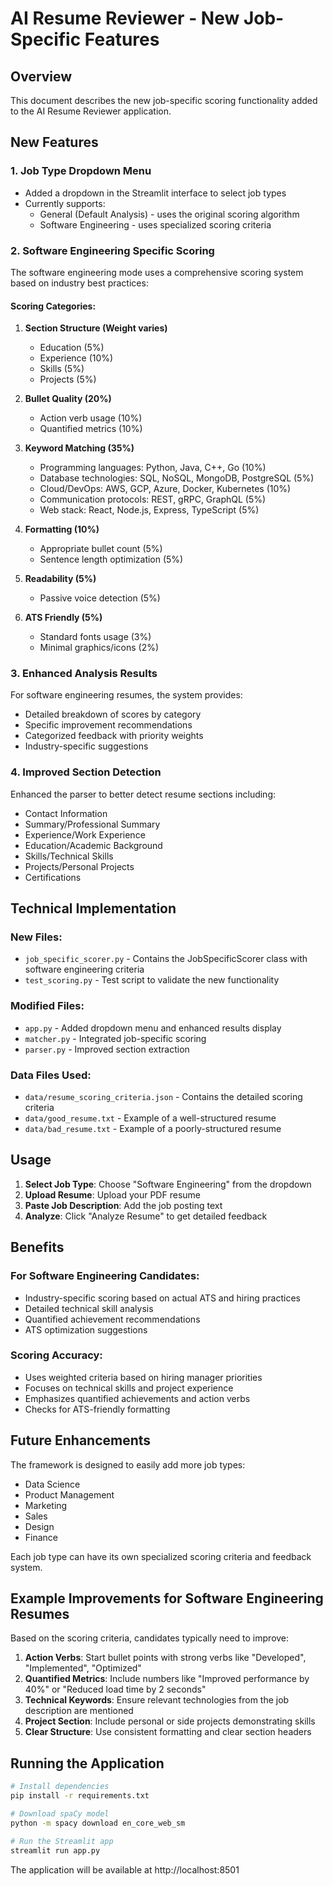 # AI Resume Reviewer - New Job-Specific Features

## Overview
This document describes the new job-specific scoring functionality added to the AI Resume Reviewer application.

## New Features

### 1. Job Type Dropdown Menu
- Added a dropdown in the Streamlit interface to select job types
- Currently supports:
  - General (Default Analysis) - uses the original scoring algorithm
  - Software Engineering - uses specialized scoring criteria

### 2. Software Engineering Specific Scoring
The software engineering mode uses a comprehensive scoring system based on industry best practices:

#### Scoring Categories:
1. **Section Structure (Weight varies)**
   - Education (5%)
   - Experience (10%) 
   - Skills (5%)
   - Projects (5%)

2. **Bullet Quality (20%)**
   - Action verb usage (10%)
   - Quantified metrics (10%)

3. **Keyword Matching (35%)**
   - Programming languages: Python, Java, C++, Go (10%)
   - Database technologies: SQL, NoSQL, MongoDB, PostgreSQL (5%)
   - Cloud/DevOps: AWS, GCP, Azure, Docker, Kubernetes (10%)
   - Communication protocols: REST, gRPC, GraphQL (5%)
   - Web stack: React, Node.js, Express, TypeScript (5%)

4. **Formatting (10%)**
   - Appropriate bullet count (5%)
   - Sentence length optimization (5%)

5. **Readability (5%)**
   - Passive voice detection (5%)

6. **ATS Friendly (5%)**
   - Standard fonts usage (3%)
   - Minimal graphics/icons (2%)

### 3. Enhanced Analysis Results
For software engineering resumes, the system provides:
- Detailed breakdown of scores by category
- Specific improvement recommendations
- Categorized feedback with priority weights
- Industry-specific suggestions

### 4. Improved Section Detection
Enhanced the parser to better detect resume sections including:
- Contact Information
- Summary/Professional Summary
- Experience/Work Experience
- Education/Academic Background
- Skills/Technical Skills
- Projects/Personal Projects
- Certifications

## Technical Implementation

### New Files:
- `job_specific_scorer.py` - Contains the JobSpecificScorer class with software engineering criteria
- `test_scoring.py` - Test script to validate the new functionality

### Modified Files:
- `app.py` - Added dropdown menu and enhanced results display
- `matcher.py` - Integrated job-specific scoring
- `parser.py` - Improved section extraction

### Data Files Used:
- `data/resume_scoring_criteria.json` - Contains the detailed scoring criteria
- `data/good_resume.txt` - Example of a well-structured resume
- `data/bad_resume.txt` - Example of a poorly-structured resume

## Usage

1. **Select Job Type**: Choose "Software Engineering" from the dropdown
2. **Upload Resume**: Upload your PDF resume
3. **Paste Job Description**: Add the job posting text
4. **Analyze**: Click "Analyze Resume" to get detailed feedback

## Benefits

### For Software Engineering Candidates:
- Industry-specific scoring based on actual ATS and hiring practices
- Detailed technical skill analysis
- Quantified achievement recommendations
- ATS optimization suggestions

### Scoring Accuracy:
- Uses weighted criteria based on hiring manager priorities
- Focuses on technical skills and project experience
- Emphasizes quantified achievements and action verbs
- Checks for ATS-friendly formatting

## Future Enhancements

The framework is designed to easily add more job types:
- Data Science
- Product Management
- Marketing
- Sales
- Design
- Finance

Each job type can have its own specialized scoring criteria and feedback system.

## Example Improvements for Software Engineering Resumes

Based on the scoring criteria, candidates typically need to improve:

1. **Action Verbs**: Start bullet points with strong verbs like "Developed", "Implemented", "Optimized"
2. **Quantified Metrics**: Include numbers like "Improved performance by 40%" or "Reduced load time by 2 seconds"
3. **Technical Keywords**: Ensure relevant technologies from the job description are mentioned
4. **Project Section**: Include personal or side projects demonstrating skills
5. **Clear Structure**: Use consistent formatting and clear section headers

## Running the Application

```bash
# Install dependencies
pip install -r requirements.txt

# Download spaCy model
python -m spacy download en_core_web_sm

# Run the Streamlit app
streamlit run app.py
```

The application will be available at http://localhost:8501
